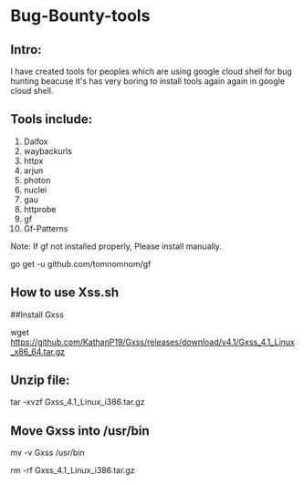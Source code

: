 # Bug-Bounty-tools

## Intro:
I have created tools for peoples which are using google cloud shell for bug hunting beacuse it's has very boring to install tools again again in google cloud shell.

## Tools include:

1) Dalfox
2) waybackurls
3) httpx
4) arjun
5) photon
6) nuclei
7) gau
8) httprobe
9) gf
10) Gf-Patterns

Note: If gf not installed properly, Please install manually.

go get -u github.com/tomnomnom/gf


## How to use Xss.sh

##Install Gxss

wget https://github.com/KathanP19/Gxss/releases/download/v4.1/Gxss_4.1_Linux_x86_64.tar.gz

## Unzip file:

tar -xvzf Gxss_4.1_Linux_i386.tar.gz

## Move Gxss into /usr/bin

mv -v Gxss /usr/bin

rm -rf Gxss_4.1_Linux_i386.tar.gz
